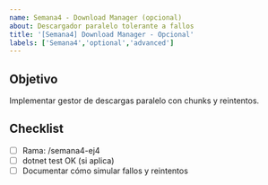 ```yaml
---
name: Semana4 - Download Manager (opcional)
about: Descargador paralelo tolerante a fallos
title: '[Semana4] Download Manager - Opcional'
labels: ['Semana4','optional','advanced']
---
```


## Objetivo
Implementar gestor de descargas paralelo con chunks y reintentos.

## Checklist
- [ ] Rama: <githubuser>/semana4-ej4
- [ ] dotnet test OK (si aplica)
- [ ] Documentar cómo simular fallos y reintentos
